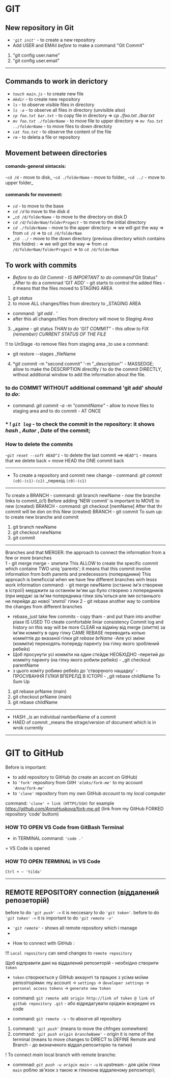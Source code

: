 # GIT

## New repository in Git
- _`'git init'`_ - to create a new repository 
- Add USER and EMAil _before_ to make a command "Git Commit"
1. "git config user.name"
2. "git config user.email"
----------------------------
## Commands to work in derictory
- _`touch main.js`_ - to create new file
- _`mkdir`_ - to create new repository
- _`ls`_ - to observe visible files in directory
- _`ls -a`_ - to observe all files in directory (unvisible also)
- _`cp foo.txt bar.txt`_ - to copy file in directory  => _cp ./foo.txt ./bar.txt_
- _`mv foo.txt ./folderName`_ - to move file to upper directory  =>   _`mv foo.txt ../folderName`_ - to move files to down directoty                         
- _`cat foo.txt`_ - to observe the content of the file
- _`rm`_ - to deleta a file or repository

## Movement between directories
#### comands-general sintacsis:
-`cd /d` - move to disk_ 
-`cd ./folderName` - move to folder_
-`cd ../` - move to upper folder_
#### commands for movement:
- _`cd`_ - to move to the base
- _`cd /d`_ to move to the disk d 
- _`cd /d/folderName` - to move to the directory on disk D
- _`cd /d/folderNam/folderProgect`_ - to move to the initial directory
- _`cd ./folderName`_ - move to the apper directory:
=> we will got the way => from `cd /d` => to `cd /d/folderNam`
- _`cd ../` - move to the down directory (previous directory which contains this foldre) :
=> we will got the way => from `cd /d/folderNam/folderProgect` => to `cd /d/folderNam`

## To work with commits

- _Before to do Git Commit - IS IMPORTANT to do command_'Git Status"
_After to do a commnad 'GIT ADD' - git starts to control the added files - it means that the files moved to STAGING AREA
1. _git status_
2. to move ALL changes/files from directory to _STAGING AREA
* command: _'git add . '_
* after this all changes/files from directory will move to _Staging Area_
3. _againe - git status
_THAN to do 'GIT COMMIT" - this allow to FIX (remember) CURRENT STATUS OF THE FILE_

!! to UnStage -to remove files from staging area _to use a command:
- git restore --stages _fileName

4. *git commit -m "second commit"
   '-m "_description"' - MASSEDGE; allow to make the DESCRIPTION direcltly / to do the commit DIRECTLY, without additional window to add the information about the file.
   
 ### to do COMMIT WITHOUT additional command 'git add' _should to do_:
 - command: _git commit -a -m "commitName"_ - allow to move files to staging area and to do commit - AT ONCE

### * ! _`git log`_ - to check the commit in the repository: it shows  _hash_  , _Autor_  , _Date_   of the commit;  

### How to delete the commits
-_`git reset --soft HEAD^1`_ - to delete the last commit 
==> `HEAD^1` - means that we delete back = move HEAD the ONE commit back 
 

-----------------------
- To create a repository and commit new change - command: _git commit_ `(c0)-(c1)-(c2)`
_перехід `(c0)-(c1)`
-------------
To create a BRANCH - command: git branch newName - now the branche links to commit_(c1)
Before adding 'NEW commit' is important to MOVE to new (created) BRANCH - command: git checkout [nemName]
After that thr commit will be don on this New (created) BRANCH - git commit
To sum up: to create new branche and commit
1. git branch newName
2. git checkout newName 
3. git commit
-------------------
Branches and that MERGER: the approach to connect the information from a few or more branches  
1 - git merge 
merge - злипити 
This ALLOW to create the specific commit which containe TWO uniq 'parents'; it means that this commit involve information from both parents and predecessors (попередники)
This approach is beneficcial when we have few different branches wirh lesss work information
command: - git merge newName (останнє ім'я створене в істроії)
мерджити за останнім ім'ям що було створено з попередників (при мерджі за ім'ям попередника гілки зіль'ються але імя останнього не перейде до нової 'злитої' гілки
2 - git rebase
another way to combine the changes from different branches
- rebase_just take few commits - copy tham - and put tham into another plase 
IS USED TO cteate comfortable liniar consistency
Commit log and history on this way will be more CLEAR
на відміну від merge (злиття) за ім'ям комміту в одну гілку САМЕ REBASE переводить копью комміттів до вказаної гілки _git rebase brName_ 
-Але усі зміни (комміти) переходять попереду паренту (на гілку якого зроблений ребейз)
- Щоб просунути усі комміти на один стєйдж НЕОБХІДНО
-перетий до комміту паренту (на гілку якого робили ребейз) - _git checkout parentName
- з цього коміту робимо ребейз до 'створеного нащадку' - ПРОСУВАННЯ ГІЛКИ ВПЕРЕЛД В ІСТОРІЇ - _git rebase childName
To Sum Up
1. git rebase prName (main)
2. git checkout prName (main)
3. git rebase childName
--------------------------------
- HASH _is an individual namberName of a commit
- HAED of commit _means the strage/version of document which is in wrok currently
--------------------------------

# GIT to GitHub
Before is important:
* to add repository to GitHub (to create an accont on GitHub)
* to `'fork'` repository from GitH _`'eleks/fork-me'`_ to my account _`'Anna/fork-me'`_
* to `'clone'` repository from my own GitHub _account_ to my _local computer_

command: `'clone' + link (HTTPS/SSH)` for example _https://github.com/AnnaHuskova/fork-me.git_ (link from my GitHub FORKED repository 'code' buttom)

### HOW TO OPEN VS Code from GitBash Terminal
- in TERMINAL command: `'code .'`

= VS Code is opened

### HOW TO OPEN _TERMINAL_ in VS Code
`Ctrl + ~ 'tilda'`

----------------------
## REMOTE REPOSITORY connection (віддалений репозеторій)
before to do _`'git push'`_  `->`  it is neccesary to do _`'git token'`_.
before to do _`'git token'`_  `->`  it is important to do _`'git remote -v'`_
* _`'git remote'`_ - shows all remote repository which i manage
* 

- How to connect with GitHub :

!!! `Local repository` can send changes to `remote repository`

Щоб відправити дані на віддалений репозиторій - необхідно створити `token`

 - `token` створюється у GitHub аккаунті та працює з усіма моїми репозіторіями: my account -> `settings` -> `developer settings` -> `personal access tokens` -> `generate new token`

- command: `git remote add origin http://link of token @ link of githab repository .git` - або відредагувати оріджін всередені vs code
- command: `git remote -v` - to absorve all repository 


 1. command: _`'git push'`_ (means to move the chfnges somewhere)
 2. command: _`'git push origin brancheName'`_ - origin it is name of the terminal (means to move changes to DIRECT to DEFINE Remote and Branch - до визначеного віддал.репозиторію та папки) 

! To connect _main_ local branch with remote branche:
- commnad: _`git push -u origin main`_ - `-u` is upstream - для цієїж гілки `main` роблю зв'язок з такою ж гілкоюна віддаленому репозиторії;


















